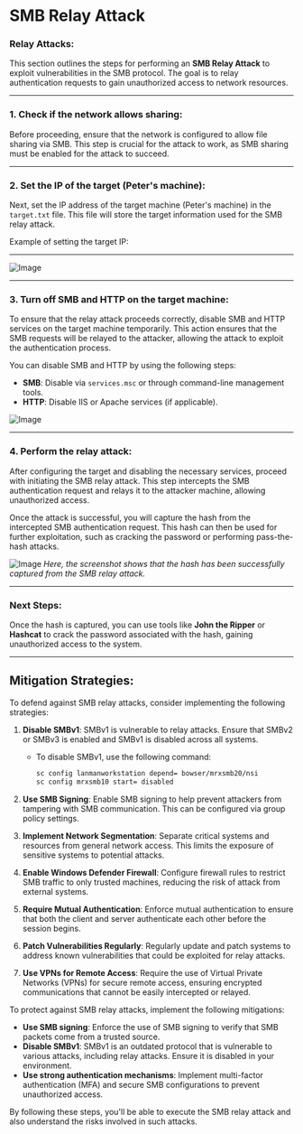 # SMB Relay Attack

### Relay Attacks:
This section outlines the steps for performing an **SMB Relay Attack** to exploit vulnerabilities in the SMB protocol. The goal is to relay authentication requests to gain unauthorized access to network resources.

---

### 1. Check if the network allows sharing:
Before proceeding, ensure that the network is configured to allow file sharing via SMB. This step is crucial for the attack to work, as SMB sharing must be enabled for the attack to succeed.

---

### 2. Set the IP of the target (Peter's machine):
Next, set the IP address of the target machine (Peter's machine) in the `target.txt` file. This file will store the target information used for the SMB relay attack.

Example of setting the target IP:

--------------

![Image](https://github.com/user-attachments/assets/d7f2b8f1-7df7-414c-855d-4f1f0c92688f)

---

### 3. Turn off SMB and HTTP on the target machine:
To ensure that the relay attack proceeds correctly, disable SMB and HTTP services on the target machine temporarily. This action ensures that the SMB requests will be relayed to the attacker, allowing the attack to exploit the authentication process.

You can disable SMB and HTTP by using the following steps:
- **SMB**: Disable via `services.msc` or through command-line management tools.
- **HTTP**: Disable IIS or Apache services (if applicable).

![Image](https://github.com/user-attachments/assets/1a3ba50d-4a8f-4b93-85a9-3b155f7c6b25)

---
### 4. Perform the relay attack:
After configuring the target and disabling the necessary services, proceed with initiating the SMB relay attack. This step intercepts the SMB authentication request and relays it to the attacker machine, allowing unauthorized access.

Once the attack is successful, you will capture the hash from the intercepted SMB authentication request. This hash can then be used for further exploitation, such as cracking the password or performing pass-the-hash attacks.

![Image](https://github.com/user-attachments/assets/7387ea27-9de6-436a-85ad-affcc7100a5a)
*Here, the screenshot shows that the hash has been successfully captured from the SMB relay attack.*

---

### Next Steps:
Once the hash is captured, you can use tools like **John the Ripper** or **Hashcat** to crack the password associated with the hash, gaining unauthorized access to the system.

---

## Mitigation Strategies:
To defend against SMB relay attacks, consider implementing the following strategies:

1. **Disable SMBv1**: SMBv1 is vulnerable to relay attacks. Ensure that SMBv2 or SMBv3 is enabled and SMBv1 is disabled across all systems.
   - To disable SMBv1, use the following command:
     ```bash
     sc config lanmanworkstation depend= bowser/mrxsmb20/nsi
     sc config mrxsmb10 start= disabled
     ```
   
2. **Use SMB Signing**: Enable SMB signing to help prevent attackers from tampering with SMB communication. This can be configured via group policy settings.
   
3. **Implement Network Segmentation**: Separate critical systems and resources from general network access. This limits the exposure of sensitive systems to potential attacks.
   
4. **Enable Windows Defender Firewall**: Configure firewall rules to restrict SMB traffic to only trusted machines, reducing the risk of attack from external systems.
   
5. **Require Mutual Authentication**: Enforce mutual authentication to ensure that both the client and server authenticate each other before the session begins.
   
6. **Patch Vulnerabilities Regularly**: Regularly update and patch systems to address known vulnerabilities that could be exploited for relay attacks.
   
7. **Use VPNs for Remote Access**: Require the use of Virtual Private Networks (VPNs) for secure remote access, ensuring encrypted communications that cannot be easily intercepted or relayed.

To protect against SMB relay attacks, implement the following mitigations:
- **Use SMB signing**: Enforce the use of SMB signing to verify that SMB packets come from a trusted source.
- **Disable SMBv1**: SMBv1 is an outdated protocol that is vulnerable to various attacks, including relay attacks. Ensure it is disabled in your environment.
- **Use strong authentication mechanisms**: Implement multi-factor authentication (MFA) and secure SMB configurations to prevent unauthorized access.

By following these steps, you'll be able to execute the SMB relay attack and also understand the risks involved in such attacks.
